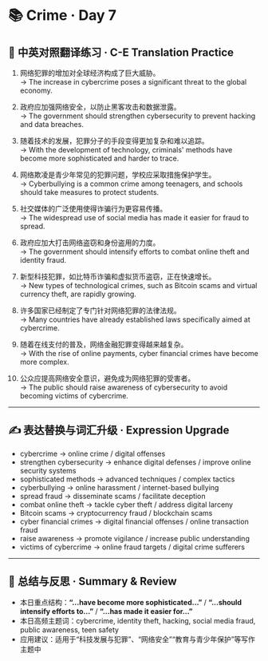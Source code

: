 # 📚 Crime · Day 7

## 📖 中英对照翻译练习 · C-E Translation Practice

1. 网络犯罪的增加对全球经济构成了巨大威胁。  
   → The increase in cybercrime poses a significant threat to the global economy.

2. 政府应加强网络安全，以防止黑客攻击和数据泄露。  
   → The government should strengthen cybersecurity to prevent hacking and data breaches.

3. 随着技术的发展，犯罪分子的手段变得更加复杂和难以追踪。  
   → With the development of technology, criminals' methods have become more sophisticated and harder to trace.

4. 网络欺凌是青少年常见的犯罪问题，学校应采取措施保护学生。  
   → Cyberbullying is a common crime among teenagers, and schools should take measures to protect students.

5. 社交媒体的广泛使用使得诈骗行为更容易传播。  
   → The widespread use of social media has made it easier for fraud to spread.

6. 政府应加大打击网络盗窃和身份盗用的力度。  
   → The government should intensify efforts to combat online theft and identity fraud.

7. 新型科技犯罪，如比特币诈骗和虚拟货币盗窃，正在快速增长。  
   → New types of technological crimes, such as Bitcoin scams and virtual currency theft, are rapidly growing.

8. 许多国家已经制定了专门针对网络犯罪的法律法规。  
   → Many countries have already established laws specifically aimed at cybercrime.

9. 随着在线支付的普及，网络金融犯罪变得越来越复杂。  
   → With the rise of online payments, cyber financial crimes have become more complex.

10. 公众应提高网络安全意识，避免成为网络犯罪的受害者。  
    → The public should raise awareness of cybersecurity to avoid becoming victims of cybercrime.

---

## ✍️ 表达替换与词汇升级 · Expression Upgrade

- cybercrime → online crime / digital offenses  
- strengthen cybersecurity → enhance digital defenses / improve online security systems  
- sophisticated methods → advanced techniques / complex tactics  
- cyberbullying → online harassment / internet-based bullying  
- spread fraud → disseminate scams / facilitate deception  
- combat online theft → tackle cyber theft / address digital larceny  
- Bitcoin scams → cryptocurrency fraud / blockchain scams  
- cyber financial crimes → digital financial offenses / online transaction fraud  
- raise awareness → promote vigilance / increase public understanding  
- victims of cybercrime → online fraud targets / digital crime sufferers  

---

## 🧠 总结与反思 · Summary & Review

- 本日重点结构：**“...have become more sophisticated...”** / **“...should intensify efforts to…”** / **“...has made it easier for…”**  
- 本日高频主题词：cybercrime, identity theft, hacking, social media fraud, public awareness, teen safety  
- 应用建议：适用于“科技发展与犯罪”、“网络安全”“教育与青少年保护”等写作主题中
